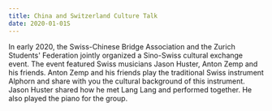 ```yaml
---
title: China and Switzerland Culture Talk
date: 2020-01-01S
---
```

In early 2020, the Swiss-Chinese Bridge Association and the Zurich Students' Federation jointly organized a Sino-Swiss cultural exchange event. The event featured Swiss musicians Jason Huster, Anton Zemp and his friends. Anton Zemp and his friends play the traditional Swiss instrument Alphorn and share with you the cultural background of this instrument. Jason Huster shared how he met Lang Lang and performed together. He also played the piano for the group.

